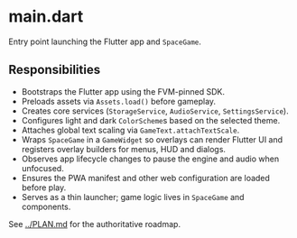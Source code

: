 # main.dart

Entry point launching the Flutter app and `SpaceGame`.

## Responsibilities

- Bootstraps the Flutter app using the FVM-pinned SDK.
- Preloads assets via `Assets.load()` before gameplay.
- Creates core services (`StorageService`, `AudioService`, `SettingsService`).
- Configures light and dark `ColorScheme`s based on the selected theme.
- Attaches global text scaling via `GameText.attachTextScale`.
- Wraps `SpaceGame` in a `GameWidget` so overlays can render Flutter UI and
  registers overlay builders for menus, HUD and dialogs.
- Observes app lifecycle changes to pause the engine and audio when unfocused.
- Ensures the PWA manifest and other web configuration are loaded before play.
- Serves as a thin launcher; game logic lives in `SpaceGame` and components.

See [../PLAN.md](../PLAN.md) for the authoritative roadmap.
